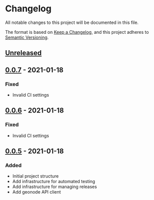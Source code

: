 # Changelog
All notable changes to this project will be documented in this file.

The format is based on [Keep a Changelog](https://keepachangelog.com/en/1.0.0/),
and this project adheres to [Semantic Versioning](https://semver.org/spec/v2.0.0.html).

## [Unreleased]

## [0.0.7] - 2021-01-18

### Fixed
-  Invalid CI settings


## [0.0.6] - 2021-01-18

### Fixed
-  Invalid CI settings


## [0.0.5] - 2021-01-18

### Added
-  Initial project structure
-  Add infrastructure for automated testing
-  Add infrastructure for managing releases
-  Add geonode API client


[unreleased]: https://github.com/kartoza/qgis_checklist_checker/compare/v0.0.7...main
[0.0.7]: https://github.com/kartoza/qgis_checklist_checker/compare/v0.0.7...main
[0.0.6]: https://github.com/kartoza/qgis_checklist_checker/compare/v0.0.6...main
[0.0.5]: https://github.com/kartoza/qgis_checklist_checker/compare/v0.0.5...main
